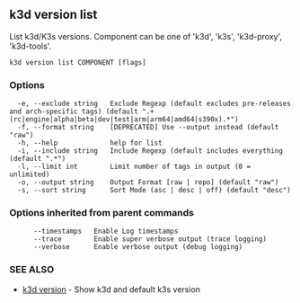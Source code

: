 ## k3d version list

List k3d/K3s versions. Component can be one of 'k3d', 'k3s', 'k3d-proxy', 'k3d-tools'.

```
k3d version list COMPONENT [flags]
```

### Options

```
  -e, --exclude string   Exclude Regexp (default excludes pre-releases and arch-specific tags) (default ".+(rc|engine|alpha|beta|dev|test|arm|arm64|amd64|s390x).*")
  -f, --format string    [DEPRECATED] Use --output instead (default "raw")
  -h, --help             help for list
  -i, --include string   Include Regexp (default includes everything (default ".*")
  -l, --limit int        Limit number of tags in output (0 = unlimited)
  -o, --output string    Output Format [raw | repo] (default "raw")
  -s, --sort string      Sort Mode (asc | desc | off) (default "desc")
```

### Options inherited from parent commands

```
      --timestamps   Enable Log timestamps
      --trace        Enable super verbose output (trace logging)
      --verbose      Enable verbose output (debug logging)
```

### SEE ALSO

* [k3d version](k3d_version.md)	 - Show k3d and default k3s version


